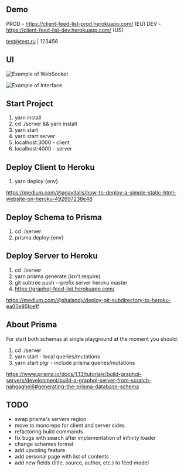 ## Demo

PROD - https://client-feed-list-prod.herokuapp.com/ (EU)
DEV - https://client-feed-list-dev.herokuapp.com/ (US)

test@test.ru | 123456

## UI

![Example of WebSocket](https://i.imgur.com/c1I4wqn.gif)

![Example of Interface](https://imgur.com/BS7bMQF.png)

## Start Project

1. yarn install
2. cd ./server && yarn install
3. yarn start
4. yarn start:server
5. localhost:3000 - client
6. localhost:4000 - server

## Deploy Client to Heroku

1. yarn deploy:{env}

https://medium.com/@agavitalis/how-to-deploy-a-simple-static-html-website-on-heroku-492697238e48

## Deploy Schema to Prisma

1. cd ./server
2. prisma:deploy:{env}

## Deploy Server to Heroku

1. cd ./server
2. yarn prisma generate (isn't require)
3. git subtree push --prefix server heroku master
4. https://graphql-feed-list.herokuapp.com/

https://medium.com/@shalandy/deploy-git-subdirectory-to-heroku-ea05e95fce1f

## About Prisma

For start both schemas at single playground at the moment you should:

1. cd ./server
2. yarn start - local queries/mutations
3. yarn start:plgr - include prisma queries/mutations

https://www.prisma.io/docs/1.13/tutorials/build-graphql-servers/development/build-a-graphql-server-from-scratch-nahgaghei6#generating-the-prisma-database-schema

## TODO

- swap prisma's servers region
- move to monorepo for client and server sides
- refactoring build commands
- fix bugs with search after implementation of infinity loader
- change schemes format
- add upvoting feature
- add personal page with list of contents
- add new fields (title, source, author, etc.) to feed model
